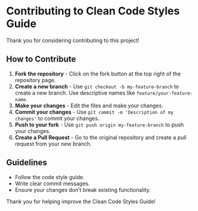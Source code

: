 # Contributing to Clean Code Styles Guide

Thank you for considering contributing to this project!

## How to Contribute
1. **Fork the repository** - Click on the fork button at the top right of the repository page.
2. **Create a new branch** - Use `git checkout -b my-feature-branch` to create a new branch. Use descriptive names like `feature/your-feature-name`.
3. **Make your changes** - Edit the files and make your changes.
4. **Commit your changes** - Use `git commit -m 'Description of my changes'` to commit your changes.
5. **Push to your fork** - Use `git push origin my-feature-branch` to push your changes.
6. **Create a Pull Request** - Go to the original repository and create a pull request from your new branch.

## Guidelines
- Follow the code style guide.
- Write clear commit messages.
- Ensure your changes don’t break existing functionality.

Thank you for helping improve the Clean Code Styles Guide!